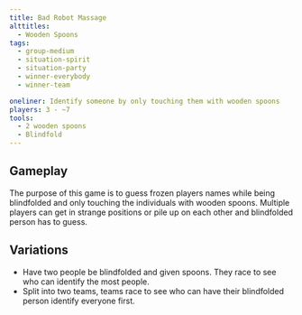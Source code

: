 ```yaml
---
title: Bad Robot Massage
alttitles:
  - Wooden Spoons
tags:
  - group-medium
  - situation-spirit
  - situation-party
  - winner-everybody
  - winner-team

oneliner: Identify someone by only touching them with wooden spoons
players: 3 - ~7
tools:
  - 2 wooden spoons
  - Blindfold
---
```

## Gameplay
The purpose of this game is to guess frozen players names while being blindfolded and only touching the individuals with wooden spoons. Multiple players can get in strange positions or pile up on each other and blindfolded person has to guess.

## Variations
- Have two people be blindfolded and given spoons. They race to see who can identify the most people.
- Split into two teams, teams race to see who can have their blindfolded person identify everyone first.
